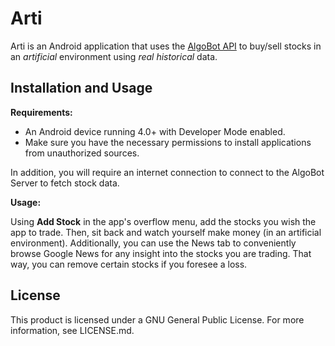 # Arti

Arti is an Android application that uses the [AlgoBot API](http://https://github.com/Davarco/AlgoBot) to buy/sell stocks in an _artificial_ environment using _real historical_ data.

## Installation and Usage

**Requirements:**

 - An Android device running 4.0+ with Developer Mode enabled.
 - Make sure you have the necessary permissions to install applications from unauthorized sources.

In addition, you will require an internet connection to connect to the AlgoBot Server to fetch stock data.

**Usage:**

Using **Add Stock** in the app's overflow menu, add the stocks you wish the app to trade. Then, sit back and watch yourself make money (in an artificial environment). Additionally, you can use the News tab to conveniently browse Google News for any insight into the stocks you are trading. That way, you can remove certain stocks if you foresee a loss.

## License

This product is licensed under a GNU General Public License. For more information, see LICENSE.md.
